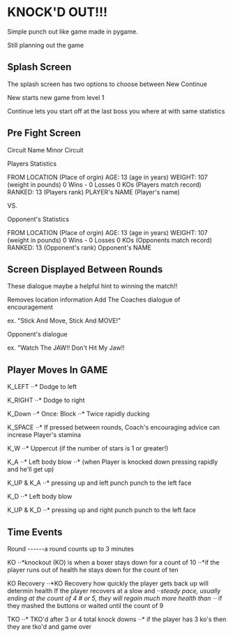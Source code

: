 KNOCK'D OUT!!!
======

Simple punch out like game made in pygame.


Still planning out the game

Splash Screen
------

The splash screen has two options to choose between 
  New
  Continue
  
New starts new game from level 1

Continue lets you start off at the last boss you where at with same statistics 

Pre Fight Screen
------

Circuit Name
	Minor Circuit

Players Statistics

FROM LOCATION  (Place of orgin)
AGE:  13      (age in years)
WEIGHT: 107  (weight in pounds)
0 Wins - 0 Losses    0 KOs (Players match record)
RANKED: 13 (Players rank)
PLAYER's NAME (Player's name)

VS.

Opponent's Statistics

FROM LOCATION  (Place of orgin)
AGE:  13      (age in years)
WEIGHT: 107  (weight in pounds)
0 Wins - 0 Losses    0 KOs (Opponents match record)
RANKED: 13 (Opponent's rank)
Opponent's NAME


Screen Displayed Between Rounds
------

These dialogue maybe a helpful hint to winning the match!!

Removes location information
Add The Coaches dialogue of encouragement

ex.  "Stick And Move, Stick And MOVE!"

Opponent's dialogue

ex. "Watch The JAW!! Don't Hit My Jaw!!

Player Moves In GAME
------

K_LEFT
⋅⋅* Dodge to left

K_RIGHT
⋅⋅* Dodge to right

K_Down
⋅⋅* Once: Block
⋅⋅* Twice rapidly ducking

K_SPACE
⋅⋅* If pressed between rounds, Coach's encouraging advice can increase Player's stamina

K_W
⋅⋅* Uppercut (if the number of stars is 1 or greater!)

K_A
⋅⋅* Left body blow
⋅⋅* (when Player is knocked down pressing rapidly and he'll get up)

K_UP & K_A
⋅⋅* pressing up and left punch punch to the left face

K_D
⋅⋅* Left body blow

K_UP & K_D
⋅⋅* pressing up and right punch punch to the left face

Time Events
------

Round
------a round counts up to 3 minutes

KO
⋅⋅*knockout (KO) is when a boxer stays down for a count of 10
⋅⋅*if the player runs out of health he stays down for the count of ten

KO Recovery
⋅⋅*KO Recovery how quickly the player gets back up will determin health If the player recovers at a slow and 
⋅⋅*steady pace, usually ending at the count of 4 #  or 5, they will regain much more health than 
⋅⋅* if they mashed the buttons or waited until the count of 9

TKO
⋅⋅* TKO'd after 3 or 4 total knock downs
⋅⋅* if the player has 3 ko's then they are tko'd and game over

